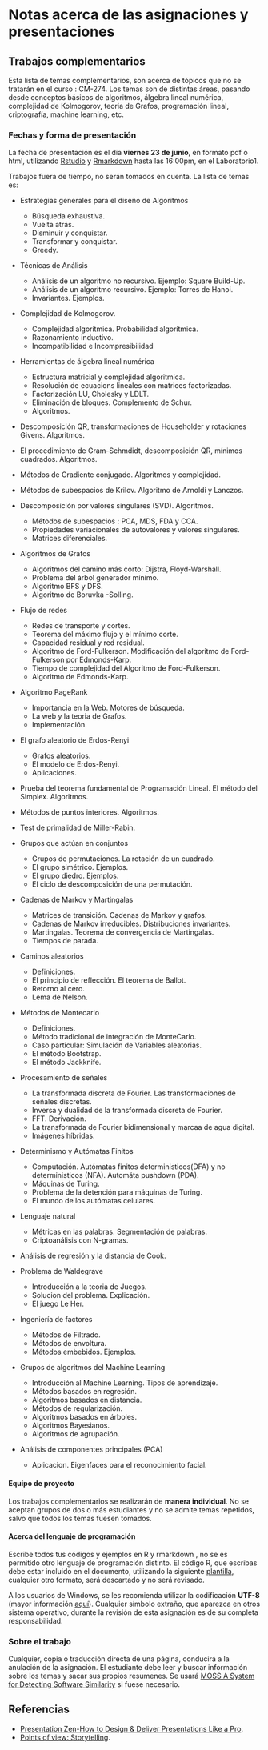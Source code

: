 # Notas acerca de las asignaciones y presentaciones

## Trabajos complementarios

Esta lista de temas complementarios, son acerca de tópicos que no se tratarán en el curso : CM-274. Los temas son de distintas áreas, pasando desde conceptos básicos de algoritmos, álgebra lineal numérica, complejidad de Kolmogorov, teoria de Grafos, programación lineal, criptografía, machine learning, etc. 

### Fechas y forma  de presentación

La fecha de presentación  es  el dia  **viernes 23 de junio**, en formato pdf o html, utilizando [Rstudio](https://www.rstudio.com/) y [Rmarkdown](http://rmarkdown.rstudio.com/) hasta las 16:00pm, en el Laboratorio1. 

Trabajos fuera de tiempo, no serán tomados en cuenta.  La lista de temas es:

- Estrategias generales para el diseño de Algoritmos
    * Búsqueda exhaustiva.
    * Vuelta atrás.
    * Disminuir y conquistar.
    * Transformar y conquistar.
    * Greedy.
 - Técnicas de Análisis
    * Análisis de un algoritmo no recursivo. Ejemplo: Square Build-Up. 
    * Análisis de un algoritmo recursivo. Ejemplo: Torres de Hanoi.
    * Invariantes. Ejemplos.
 - Complejidad de Kolmogorov.
    * Complejidad algorítmica. Probabilidad algorítmica.
    * Razonamiento inductivo. 
    * Incompatibilidad e Incompresibilidad
 - Herramientas de álgebra lineal numérica
    * Estructura matricial y complejidad algoritmica.
    * Resolución de ecuacions lineales con matrices factorizadas.
    * Factorización LU, Cholesky y LDLT.
    * Eliminación de bloques. Complemento de Schur.
    * Algoritmos.
 - Descomposición QR, transformaciones de Householder y rotaciones Givens. Algoritmos.
 - El procedimiento de Gram-Schmdidt, descomposición QR, mínimos cuadrados. Algoritmos.
 - Métodos de Gradiente conjugado. Algoritmos y complejidad.
 - Métodos de subespacios de Krilov. Algoritmo de Arnoldi y Lanczos.
 - Descomposición por valores singulares (SVD). Algoritmos.
   * Métodos de subespacios : PCA, MDS, FDA y CCA.
   * Propiedades variacionales de autovalores y valores singulares.
   * Matrices diferenciales.
 - Algoritmos de Grafos
   * Algoritmos del camino más corto: Dijstra, Floyd-Warshall.
   * Problema del árbol generador mínimo.
   * Algoritmo BFS y DFS. 
   * Algoritmo de Boruvka -Solling.
 - Flujo de redes 
   * Redes de transporte y cortes.
   * Teorema del máximo flujo y el mínimo corte.
   * Capacidad residual y red residual.
   * Algoritmo de Ford-Fulkerson. Modificación del algoritmo de Ford-Fulkerson por Edmonds-Karp.
   * Tiempo de complejidad del Algoritmo de Ford-Fulkerson.
   * Algoritmo de Edmonds-Karp.
   
  - Algoritmo PageRank
    * Importancia en la Web. Motores de búsqueda.
    * La web y la teoria de Grafos. 
    * Implementación.
 - El grafo aleatorio de Erdos-Renyi
    * Grafos aleatorios. 
    * El modelo de Erdos-Renyi.
    * Aplicaciones.
 - Prueba del teorema fundamental de Programación Lineal. El método del Simplex. Algoritmos.
 - Métodos de puntos interiores. Algoritmos. 
 - Test de primalidad de Miller-Rabin.
 - Grupos que actúan en conjuntos
   * Grupos de permutaciones. La rotación de un cuadrado.
   * El grupo simétrico. Ejemplos.
   * El grupo diedro. Ejemplos.
   * El ciclo de descomposición de una permutación.
 
 - Cadenas de Markov y Martingalas
    * Matrices de transición. Cadenas de Markov y grafos.
    * Cadenas de Markov irreducibles. Distribuciones invariantes.
    * Martingalas. Teorema de convergencia de Martingalas.
    * Tiempos de parada.
 - Caminos aleatorios
   * Definiciones.
   * El principio de reflección. El teorema de Ballot.
   * Retorno al cero. 
   * Lema de Nelson. 
 - Métodos de Montecarlo
    * Definiciones.
    * Método tradicional de integración de MonteCarlo.
    * Caso particular: Simulación de Variables aleatorias.
    * El método Bootstrap.
    * El método  Jackknife.
 - Procesamiento de señales
    * La transformada discreta de Fourier. Las transformaciones de señales discretas.
    * Inversa y dualidad de la transformada discreta de Fourier.
    * FFT. Derivación.
    * La transformada de Fourier bidimensional y  marcaa de agua digital.
    * Imágenes híbridas.
 - Determinismo y Autómatas Finitos
   * Computación. Autómatas finitos deterministicos(DFA) y no deterministicos (NFA). Automáta pushdown (PDA).
   * Máquinas de Turing.
   * Problema de la detención para máquinas de Turing.
   * El mundo de los autómatas celulares.
   
 - Lenguaje natural
   * Métricas en las palabras. Segmentación de palabras.
   * Criptoanálisis con N-gramas.
    
 - Análisis de regresión  y la distancia de Cook.
 - Problema de Waldegrave
   * Introducción a la teoria de Juegos.
   * Solucion del problema. Explicación.
   * El juego Le Her.
  - Ingeniería de factores
    * Métodos de Filtrado.
    * Métodos de envoltura.
    * Métodos embebidos. Ejemplos.
   - Grupos de algoritmos del Machine Learning
     * Introducción al Machine Learning. Tipos de aprendizaje.
     * Métodos basados en regresión.
     * Algoritmos basados en distancia.
     * Métodos de regularización.
     * Algoritmos basados en árboles.
     * Algoritmos Bayesianos.
     * Algoritmos de agrupación.
     
   - Análisis de componentes principales (PCA)
     * Aplicacion. Eigenfaces para el reconocimiento facial.
 

####  Equipo de proyecto
Los trabajos  complementarios se realizarán de **manera individual**. No se aceptan grupos de dos o más estudiantes y no se admite temas repetidos, salvo que todos los temas fuesen tomados. 

####  Acerca del lenguaje de programación 

Escribe todos tus  códigos y ejemplos en R y rmarkdown , no se es permitido otro lenguaje de programación distinto. El código R, que escribas debe estar incluido en el documento, utilizando la siguiente [plantilla](), cualquier otro formato,  será descartado y no será revisado. 

A los usuarios de Windows, se les recomienda utilizar la codificación **UTF-8** (mayor información [aquí](https://support.rstudio.com/hc/en-us/articles/200532197-Character-Encoding)). Cualquier símbolo extraño, que aparezca en otros sistema operativo, durante la revisión de esta asignación  es de su completa responsabilidad. 

### Sobre el trabajo

Cualquier, copia o traducción directa de una página, conducirá a la anulación de la asignación. El estudiante debe leer y buscar información sobre los temas y sacar sus propios resumenes. Se usará  [MOSS A System for Detecting Software Similarity](https://theory.stanford.edu/~aiken/moss/) si fuese necesario. 


## Referencias

* [Presentation Zen-How to Design & Deliver Presentations Like a Pro](http://www.garrreynolds.com/Presentation/pdf/presentation_tips.pdf).
* [Points of view: Storytelling](http://www.nature.com/nmeth/journal/v10/n8/full/nmeth.2571.html).
